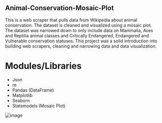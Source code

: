 ## Animal-Conservation-Mosaic-Plot

This is a web scraper that pulls data from Wikipedia about animal conservation. The dataset is cleaned and visualized using a mosaic plot.
The dataset was narrowed down to only include data on Mammalia, Aves and Reptilia animal classes and Critically Endangered, Endangered and Vulnerable conservation
statuses. This project was a solid introduction into building web scrapers, cleaning and narrowing data and data visualization.

# Modules/Libraries
* Json
* re
* Pandas (DataFrame)
* Matplotlib
* Seaborn
* Statsmodels (Mosaic Plot)

![image](./mosaic_plot.jpg)


